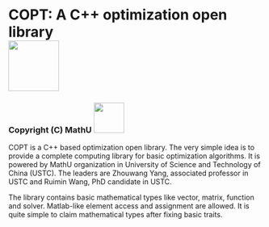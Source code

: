
<h1>
COPT: A C++ optimization open library
<br/>
<img src = "https://cloud.githubusercontent.com/assets/6701845/5139813/cee4c87a-719d-11e4-9b90-5d1826f2bc39.png", width = "100px"/>
</h1>
<h3>Copyright (C) MathU <img src = "https://cloud.githubusercontent.com/assets/6701845/5139913/2ac461ae-719f-11e4-8d72-3cdea63566b3.png", width = "60px" />
</h3> 

<p>
COPT is a C++ based optimization open library. 
The very simple idea is to provide a complete computing library for basic optimization algorithms. 
It is powered by MathU organization in University of Science and Technology of China (USTC). 
The leaders are Zhouwang Yang, associated professor in USTC and Ruimin Wang, PhD candidate in USTC.
</p>

<p>
The library contains basic mathematical types like vector, matrix, function and solver. 
Matlab-like element access and assignment are allowed. 
It is quite simple to claim mathematical types after fixing basic traits.
</p>
